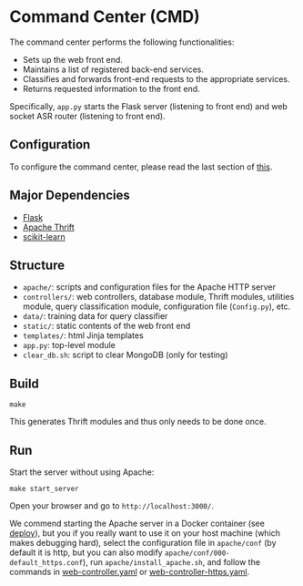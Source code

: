 # Command Center (CMD)

The command center performs the following functionalities:

- Sets up the web front end.
- Maintains a list of registered back-end services.
- Classifies and forwards front-end requests to the appropriate services.
- Returns requested information to the front end.

Specifically, `app.py` starts the Flask server (listening to front end)
and web socket ASR router (listening to front end).

## Configuration

To configure the command center, please read the last section of [this](../../README.md).

## Major Dependencies

- [Flask](http://flask.pocoo.org/)
- [Apache Thrift](https://thrift.apache.org/)
- [scikit-learn](http://scikit-learn.org/stable/)

## Structure

- `apache/`: scripts and configuration files for the Apache HTTP server
- `controllers/`: web controllers, database module, Thrift modules, utilities module, 
query classification module, configuration file (`Config.py`), etc.
- `data/`: training data for query classifier
- `static/`: static contents of the web front end
- `templates/`: html Jinja templates
- `app.py`: top-level module
- `clear_db.sh`: script to clear MongoDB (only for testing)

## Build

```
make
```

This generates Thrift modules and thus only needs to be done once.

## Run

Start the server without using Apache:

```
make start_server
```

Open your browser and go to `http://localhost:3000/`. 

We commend starting the Apache server in a Docker container (see [deploy](../../tools/deploy/)),
but you if you really want to use it on your host machine (which makes debugging hard),
select the configuration file in `apache/conf` (by default it is http, but you can also modify `apache/conf/000-default_https.conf`),
run `apache/install_apache.sh`, and follow the commands in [web-controller.yaml](../../tools/deploy/web-controller.yaml)
or [web-controller-https.yaml](../../tools/deploy/web-controller-https.yaml).
